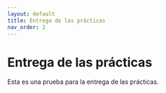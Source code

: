 ```yaml
---
layout: default
title: Entrega de las prácticas
nav_order: 2
---
```


# Entrega de las prácticas

Esta es una prueba para la entrega de las prácticas.